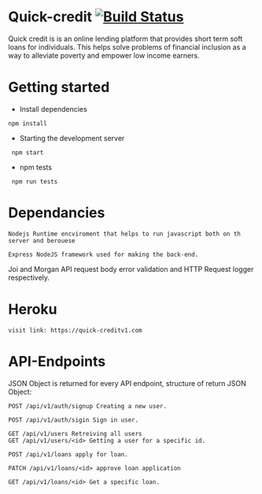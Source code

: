# Quick-credit [![Build Status](https://travis-ci.org/ngabopatrick/Quick-credit.svg?branch=develop)](https://travis-ci.org/ngabopatrick/Quick-credit)
Quick credit is is an online lending platform that provides short term soft loans for individuals. This helps solve problems of financial inclusion as a way to alleviate poverty and empower low income earners.


# Getting started
- Install dependencies
```
npm install
```
- Starting the development server
```
 npm start
 ```
 - npm tests

 ```
  npm run tests
  ```
# Dependancies
```
Nodejs Runtime encviroment that helps to run javascript both on th server and berouese
```
```
Express NodeJS framework used for making the back-end.
```
Joi and Morgan API request body error validation and HTTP Request logger respectively.
# Heroku
 ```
 visit link: https://quick-creditv1.com
 ```
# API-Endpoints

JSON Object is returned for every API endpoint, structure of return JSON Object:
```
POST /api/v1/auth/signup Creating a new user.

POST /api/v1/auth/sigin Sign in user.

GET /api/v1/users Retreiving all users
GET /api/v1/users/<id> Getting a user for a specific id.

POST /api/v1/loans apply for loan.

PATCH /api/v1/loans/<id> approve loan application

GET /api/v1/loans/<id> Get a specific loan.

